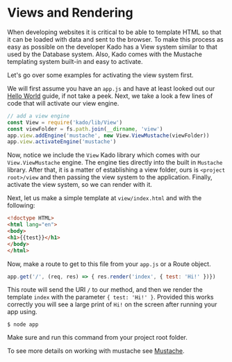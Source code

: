 # Views and Rendering

When developing websites it is critical to be able to template HTML so that it
can be loaded with data and sent to the browser. To make this process as easy
as possible on the developer Kado has a View system similar to that used by
the Database system. Also, Kado comes with the Mustache templating system
built-in and easy to activate.

Let's go over some examples for activating the view system first.

We will first assume you have an `app.js` and have at least looked out our
[Hello World](HelloWorld.md) guide, if not take a peek. Next, we take
a look a few lines of code that will activate our view engine.

```js
// add a view engine
const View = require('kado/lib/View')
const viewFolder = fs.path.join(__dirname, 'view')
app.view.addEngine('mustache', new View.ViewMustache(viewFolder))
app.view.activateEngine('mustache')
```

Now, notice we include the `View` Kado library which comes with our
`View.ViewMustache` engine. The engine ties directly into the built in
`Mustache` library. After that, it is a matter of establishing a view
folder, ours is `<project root>/view` and then passing the view system to
the application. Finally, activate the view system, so we can render with it.

Next, let us make a simple template at `view/index.html` and with the following:
```html
<!doctype HTML>
<html lang="en">
<body>
<h1>{{test}}</h1>
</body>
</html>
```

Now, make a route to get to this file from your `app.js` or a Route object.

```js
app.get('/', (req, res) => { res.render('index', { test: 'Hi!' })})
```

This route will send the URI `/` to our method, and then we render the template
`index` with the parameter `{ test: 'Hi!' }`. Provided this works correctly
you will see a large print of `Hi!` on the screen after running your app using.

```
$ node app
```

Make sure and run this command from your project root folder.

To see more details on working with mustache see [Mustache](../Mustache.md).
